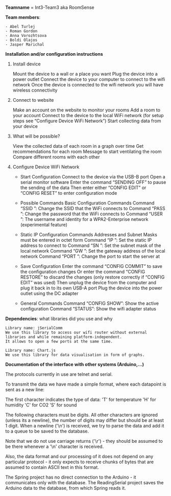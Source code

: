 **Teamname** = Int3-Team3 aka RoomSense

**Team members**:

    - Abel Turlej
    - Roman Gordon
    - Anna Vorozhtsova
    - Boldi Olajos
    - Jasper Marichal

**Installation and/or configuration instructions**
    
1. Install device

    Mount the device to a wall or a place you want
    Plug the device into a power outlet
    Connect the device to your computer to connect to the wifi network
    Once the device is connected to the wifi network you will have wireless connectivity


2. Connect to website

    Make an account on the website to monitor your rooms
    Add a room to your account
    Connect to the device to the local WiFi network (for setup steps see “Configure Device WiFi Network”)
    Start collecting data from your device


3. What will be possible? 

    View the collected data of each room in a graph over time
    Get recommendations for each room
    Message to start ventilating the room
    Compare different rooms with each other


4. Configure Device WiFi Network

    - Start Configuration
    Connect to the device via the USB-B port
    Open a serial monitor software
    Enter the command “SENDING OFF” to pause the sending of the data
    Then enter either “CONFIG EDIT” or “CONFIG RESET” to enter configuration mode

    - Possible Commands
    Basic Configuration Commands
    Command “SSID <network name>”: Change the SSID that the WiFi connects to
    Command “PASS <wifi password>”: Change the password that the WiFi connects to
    Command “USER <username>”: The username and identity for a WPA2-Enterprise network (experimental feature)

    - Static IP Configuration Commands
    Addresses and Subnet Masks must be entered in octet form
    Command “IP <ip address>”: Set the static IP address to connect to
    Command “SN <subnet mask>”: Set the subnet mask of the local network
    Command “GW <gateway address>”: Set the gateway address of the local network
    Command “PORT <port number>”: Change the port to start the server at

    - Save Configuration
    Enter the command “CONFIG COMMIT” to save the configuration changes
    Or enter the command “CONFIG RESTORE” to discard the changes (only restore correctly if “CONFIG EDIT” was used)
    Then unplug the device from the computer and plug it back in to its own USB-A port
    Plug the device into the power outlet using the DC adapter

    - General Commands
    Command “CONFIG SHOW”: Show the active configuration
    Command “STATUS”: Show the wifi adapter status




**Dependencies**: what libraries did you use and why

    Library name: jSerialComm
    We use this library to access our wifi router without external libraries and while remaining platform-independent.
    It allows to open a few ports at the same time.

    Library name: Chart.js
    We use this library for data visualisation in form of graphs. 


**Documentation of the interface with other systems (Arduino,...)**

The protocols currently in use are telnet and serial.

To transmit the data we have made a simple format, where each datapoint is sent as a new line:

The first character indicates the type of data:
'T' for temperature
'H' for humidity
'C' for CO2
'S' for sound

The following characters must be digits. All other characters are ignored (unless its a newline), the number of digits 
may differ but should be at least 1 digit.
When a newline ('\n') is received, we try to parse the data and add it to a queue to be saved to the database.

Note that we do not use carriage returns ('\r') - they should be assumed to be there whenever a '\n' character is received.

Also, the data format and our processing of it does not depend on any particular protocol - it only expects to receive chunks of bytes that are assumed to contain ASCII text in this format. 

The Spring project has no direct connection to the Arduino - it communicates only with the database.
The ReadingSerial project saves the Arduino data to the database, from which Spring reads it.
